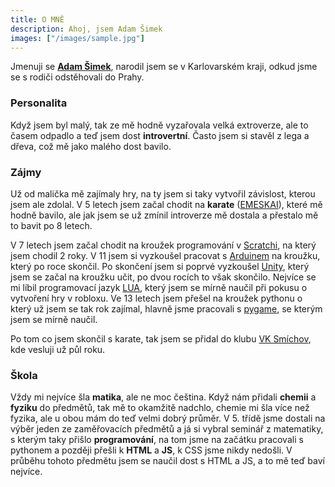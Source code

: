 ```yaml
---
title: O MNĚ
description: Ahoj, jsem Adam Šimek
images: ["/images/sample.jpg"]
---
```


Jmenuji se <ins>**Adam Šimek**</ins>, narodil jsem se v Karlovarském kraji, odkud jsme se s rodiči odstěhovali do Prahy.

### Personalita
Když jsem byl malý, tak ze mě hodně vyzařovala velká extroverze, ale to časem odpadlo a teď jsem dost **introvertní**. Často jsem si stavěl z lega a dřeva, což mě jako malého dost bavilo.

### Zájmy
Už od malička mě zajímaly hry, na ty jsem si taky vytvořil závislost, kterou jsem ale zdolal.
V 5 letech jsem začal chodit na **karate** (<a href="https://emeskai.cz" target="_blank">EMESKAI</a>), které mě hodně bavilo, ale jak jsem se už zmínil introverze mě dostala a přestalo mě to bavit po 8 letech.  

V 7 letech jsem začal chodit na kroužek programování v <a href="https://scratch.mit.edu" target="_blank">Scratchi</a>, na který jsem chodil 2 roky. V 11 jsem si vyzkoušel pracovat s <a href="https://www.arduino.cc" target="_blank">Arduinem</a> na kroužku, který po roce skončil. Po skončení jsem si poprvé vyzkoušel <a href="https://unity.com" target="_blank">Unity</a>, který jsem se začal na kroužku učit, po dvou rocích to však skončilo. Nejvíce se mi líbil programovací jazyk <a href="https://www.lua.org" target="_blank">LUA</a>, který jsem se mírně naučil při pokusu o vytvoření hry v robloxu. Ve 13 letech jsem přešel na kroužek pythonu o který už jsem se tak rok zajímal, hlavně jsme pracovali s <a href="https://www.pygame.org/wiki/about" target="_blank">pygame</a>, se kterým jsem se mírně naučil.  

Po tom co jsem skončil s karate, tak jsem se přidal do klubu <a href="http://www.vksmichov.cz" target="_blank">VK Smíchov</a>, kde vesluji už půl roku.

### Škola
Vždy mi nejvíce šla **matika**, ale ne moc čeština. Když nám přidali **chemii** a **fyziku** do předmětů, tak mě to okamžitě nadchlo, chemie mi šla více než fyzika, ale u obou mám do teď velmi dobrý průměr. V 5. třídě jsme dostali na výběr jeden ze zaměřovacích předmětů a já si vybral seminář z matematiky, s kterým taky přišlo **programování**, na tom jsme na začátku pracovali s pythonem a později přešli k **HTML** a **JS**, k CSS jsme nikdy nedošli. V průběhu tohoto předmětu jsem se naučil dost s HTML a JS, a to mě teď baví nejvíce.



